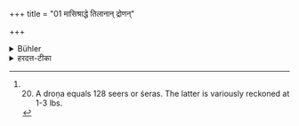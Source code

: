 +++
title = "01 मासिश्राद्धे तिलानान् द्रोणन्"

+++

<details><summary>Bühler</summary>

1. At every monthly Śrāddha he shall use, in whatever manner he may be able, one droṇa of sesamum. [^1] 


[^1]:  20. A droṇa equals 128 seers or śeras. The latter is variously reckoned at 1-3 lbs.
</details>

<details><summary>हरदत्त-टीका</summary>

## सूत्रम्
मासि श्राद्धे तिलानां द्रोणंद्रोणं येनोपायेन शक्नुयात् तेनोपयोजयेत् ॥ १॥  
### टिप्पनी
येनोपायेनोपयोजयितुं शक्नुयात् अभ्यङ्गे, उद्वर्तने, भक्ष्ये, भोज्ये चेति तेनोपायेन मासिश्राद्धे तिलानां द्रोणं द्रोणमुपयोजयेत् । तत्रैकैकस्य ब्राह्मणस्य तिलानां द्रोणं द्रोणमुपयोजयितुमशक्यत्वात् समुदितानुपयोजयेत् । द्रोणंद्रोणमिति वीप्सावचनं तु प्रतिमासिश्राद्धमुपयोजनार्थमिति केचित् । अन्ये तु एवंभूताः प्रबलाः प्रयत्नेनान्विष्य भोजयितव्या इति ॥ १ ॥
</details>
